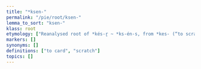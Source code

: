 ```yaml
---
title: "*ksen-"
permalink: "/pie/root/ksen-"
lemma_to_sort: "ksen-"
klass: root
etymology: ["Reanalysed root of *kés-r̥ ~ *ks-én-s, from *kes- (“to scrape, comb”) +‎ *-r̥ (n-stem)."]
markers: []
synonyms: []
definitions: ["to card", "scratch"]
topics: []
---
```

